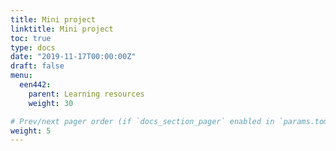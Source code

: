 ```yaml
---
title: Mini project
linktitle: Mini project
toc: true
type: docs
date: "2019-11-17T00:00:00Z"
draft: false
menu:
  een442:
    parent: Learning resources
    weight: 30

# Prev/next pager order (if `docs_section_pager` enabled in `params.toml`)
weight: 5
---
```



